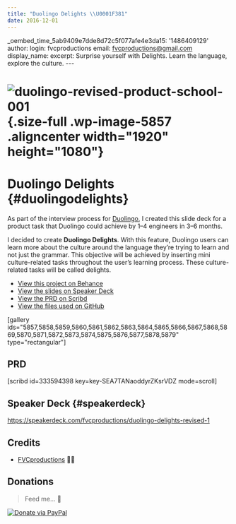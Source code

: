 ```yaml
---
title: "Duolingo Delights \\U0001F381"
date: 2016-12-01
---
```


<div class="embed-speakerdeck">

</div>

\_oembed\_time\_5ab9409e7dde8d72c5f077afe4e3da15: '1486409129' author:
login: fvcproductions email: fvcproductions@gmail.com display\_name:
 excerpt:
Surprise yourself with Delights. Learn the language, explore the
culture. ---

![duolingo-revised-product-school-001](https://fvcproductions.files.wordpress.com/2016/12/duolingo-revised-product-school-001.jpeg){.size-full .wp-image-5857 .aligncenter width="1920" height="1080"}
======================================================================================================================================================================================================

Duolingo Delights {#duolingodelights}
=================

As part of the interview process for [Duolingo](http://duolingo.com), I
created this slide deck for a product task that Duolingo could achieve
by 1–4 engineers in 3–6 months.

I decided to create **Duolingo Delights**. With this feature, Duolingo
users can learn more about the culture around the language they’re
trying to learn and not just the grammar. This objective will be
achieved by inserting mini culture-related tasks throughout the user’s
learning process. These culture-related tasks will be called delights.

-   [View this project on
    Behance](https://www.behance.net/gallery/48455905/Duolingo-Delights-)
-   [View the slides on Speaker
    Deck](https://speakerdeck.com/fvcproductions/duolingo-delights-revised-1)
-   [View the PRD on
    Scribd](https://www.scribd.com/document/333594398/Duolingo-Delights)
-   [View the files used on
    GitHub](https://github.com/fvcproductions/duolingo-delights)

\[gallery
ids="5857,5858,5859,5860,5861,5862,5863,5864,5865,5866,5867,5868,5869,5870,5871,5872,5873,5874,5875,5876,5877,5878,5879"
type="rectangular"\]

PRD
---

\[scribd id=333594398 key=key-SEA7TANaoddyrZKsrVDZ mode=scroll\]

Speaker Deck {#speakerdeck}
------------

https://speakerdeck.com/fvcproductions/duolingo-delights-revised-1

Credits
-------

-   [FVCproductions](http://fvcproductions.com) 🍓🍫

Donations
---------

> Feed me… 🍕

[![Donate via
PayPal](https://raw.github.com/xioTechnologies/PayPal-Button/master/PayPal%20Button.png)](http://paypal.me/fvcproductions)
